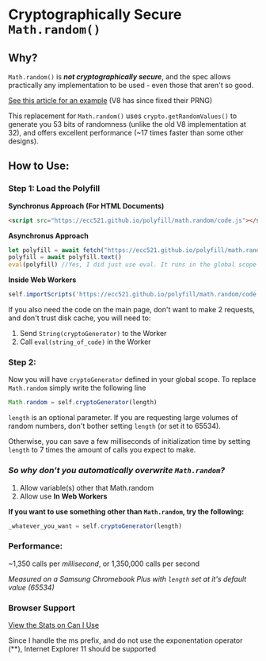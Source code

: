 # Cryptographically Secure `Math.random()`

## Why?

`Math.random()` is **_not cryptographically secure_**, and the spec allows practically any implementation to be used - even those that aren't so good.

[See this article for an example](https://medium.com/@betable/tifu-by-using-math-random-f1c308c4fd9d) (V8 has since fixed their PRNG)

This replacement for `Math.random()` uses `crypto.getRandomValues()` to generate you 53 bits of randomness (unlike the old V8 implementation at 32), and offers excellent performance (~17 times faster than some other designs). 


## How to Use:

### Step 1: Load the Polyfill
**Synchronus Approach (For HTML Documents)**
```html
<script src="https://ecc521.github.io/polyfill/math.random/code.js"></script>
```


**Asynchronus Approach**
```javascript
let polyfill = await fetch("https://ecc521.github.io/polyfill/math.random/code.js")
polyfill = await polyfill.text()
eval(polyfill) //Yes, I did just use eval. It runs in the global scope just like the other 2 examples
```


**Inside Web Workers**
```javascript
self.importScripts('https://ecc521.github.io/polyfill/math.random/code.js');
```

If you also need the code on the main page, don't want to make 2 requests, and don't trust disk cache, you will need to:
1. Send `String(cryptoGenerator)` to the Worker
2. Call `eval(string_of_code)` in the Worker


### Step 2:
Now you will have `cryptoGenerator` defined in your global scope.
To replace `Math.random` simply write the following line
```javascript
Math.random = self.cryptoGenerator(length)
```


`length` is an optional parameter. 
If you are requesting large volumes of random numbers, don't bother setting `length` (or set it to 65534).

Otherwise, you can save a few milliseconds of initialization time by setting `length` to 7 times the amount of calls you expect to make.





### _So why don't you automatically overwrite `Math.random`?_

1. Allow variable(s) other that Math.random
2. Allow use **In Web Workers**


**If you want to use something other than `Math.random`, try the following:**
```javascript
_whatever_you_want = self.cryptoGenerator(length)
```



### Performance:
~1,350 calls per *millisecond*, or 1,350,000 calls per second

*Measured on a Samsung Chromebook Plus with `length` set at it's default value (65534)*


### Browser Support
[View the Stats on Can I Use](https://caniuse.com/#feat=getrandomvalues)

Since I handle the ms prefix, and do not use the exponentation operator (\*\*), Internet Explorer 11 should be supported
